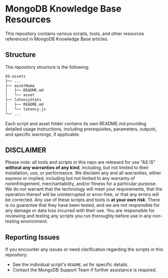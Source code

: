 # MongoDB Knowledge Base Resources

This repository contains various scripts, tools, and other resources referenced in MongoDB Knowledge Base articles.

## Structure

The repository structure is the following:

```bash
kb-assets
├── ...
├── assetName
│   ├── README.md
│   └── asset
├── latencyStats
│   ├── README.md
│   └── latency.js
└── ...
```

Each script and asset folder contains its own README.md providing detailed usage instructions, including prerequisites, parameters, outputs, and specific warnings, if applicable.

## DISCLAIMER

Please note: all tools and scripts in this repo are released for use "AS IS" **without any warranties of any kind**, including, but not limited to their installation, use, or performance. We disclaim any and all warranties, either express or implied, including but not limited to any warranty of noninfringement, merchantability, and/or fitness for a particular purpose. We do not warrant that the technology will meet your requirements, that the operation thereof will be uninterrupted or error-free, or that any errors will be corrected.
Any use of these scripts and tools is **at your own risk**. There is no guarantee that they have been tested, and we are not responsible for any damage or data loss incurred with their use.
You are responsible for reviewing and testing any scripts you run thoroughly before use in any non-testing environment.

## Reporting Issues

If you encounter any issues or need clarification regarding the scripts in this repository:

- See the individual script's `README.md` for specific details.
- Contact the MongoDB Support Team if further assistance is required.
